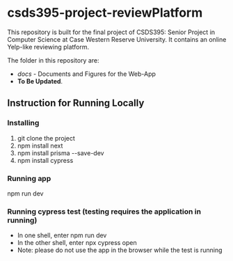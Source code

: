 # csds395-project-reviewPlatform
This repository is built for the final project of CSDS395: Senior Project in Computer Science at Case Western Reserve University. It contains an online Yelp-like reviewing platform.

The folder in this repository are:
- *docs* - Documents and Figures for the Web-App
- **To Be Updated**. 

## Instruction for Running Locally
### Installing 
1. git clone the project
2. npm install next
3. npm install prisma --save-dev
4. npm install cypress
### Running app
npm run dev
### Running cypress test (testing requires the application in running)
- In one shell, enter npm run dev
- In the other shell, enter npx cypress open
- Note: please do not use the app in the browser while the test is running
